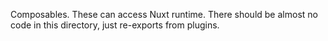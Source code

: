 Composables. These can access Nuxt runtime. There should be almost no code in this directory, just re-exports from plugins.